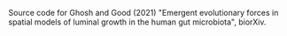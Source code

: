 Source code for Ghosh and Good (2021) "Emergent evolutionary forces in spatial models of luminal growth in the human gut microbiota", biorXiv. 